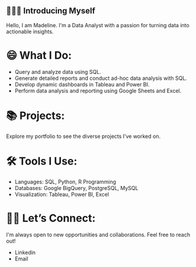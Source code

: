 ## 🙋🏻‍♀️ Introducing Myself

<!--
**madelineekoh/madelineekoh** is a ✨ _special_ ✨ repository because its `README.md` (this file) appears on your GitHub profile.

Here are some ideas to get you started:

- 🔭 I’m currently working on ...
- 🌱 I’m currently learning ...
- 👯 I’m looking to collaborate on ...
- 🤔 I’m looking for help with ...
- 💬 Ask me about ...
- 📫 How to reach me: ...
- 😄 Pronouns: ...
- ⚡ Fun fact: ...
-->
Hello, I am Madeline. I'm a Data Analyst with a passion for turning data into actionable insights. 


# 😄 What I Do:

* Query and analyze data using SQL.
* Generate detailed reports and conduct ad-hoc data analysis with SQL.
* Develop dynamic dashboards in Tableau and Power BI.
* Perform data analysis and reporting using Google Sheets and Excel.

# 📚 Projects:
Explore my portfolio to see the diverse projects I’ve worked on.

# 🛠️ Tools I Use:

* Languages: SQL, Python, R Programming
* Databases: Google BigQuery, PostgreSQL, MySQL
* Visualization: Tableau, Power BI, Excel

# 👋🏻 Let’s Connect:
I'm always open to new opportunities and collaborations. Feel free to reach out!

* Linkedin
* Email
